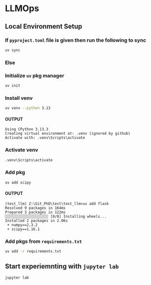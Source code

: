 # LLMOps

## Local Environment Setup

### If `pyproject.toml` file is given then run the following to sync

```sh
uv sync
```

### Else

### Initialize `uv` pkg manager

```sh
uv init
```

### Install venv

```sh
uv venv --python 3.13  
```

#### OUTPUT

```
Using CPython 3.13.3
Creating virtual environment at: .venv (ignored by github)
Activate with: .venv\Scripts\activate
```

### Activate venv

```sh
.venv\Scripts\activate
```

### Add pkg

```sh
uv add scipy
```

#### OUTPUT

```
(test_llm) Z:\Git_PhD\test\test_llm>uv add flask 
Resolved 9 packages in 164ms
Prepared 3 packages in 122ms
░░░░░░░░░░░░░░░░░░░░ [0/8] Installing wheels...
Installed 2 packages in 2.06s
 + numpy==2.3.2
 + scipy==1.16.1
```

### Add pkgs from `requirements.txt`

```sh
uv add -r requirements.txt
```

## Start experiemnting with `jupyter lab`

```sh
jupyter lab
```
